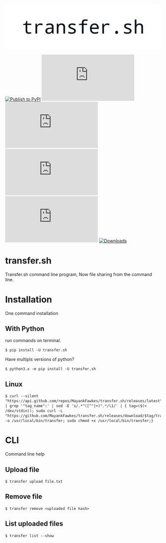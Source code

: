 [![banner](https://github.com/MayankFawkes/transfer.sh/raw/master/img/transfer.png)](https://github.com/MayankFawkes/transfer.sh)

[![Publish to PyPI](https://github.com/MayankFawkes/transfer.sh/actions/workflows/pypi-publish.yml/badge.svg)](https://github.com/MayankFawkes/transfer.sh/actions/workflows/pypi-publish.yml)
![ver](https://img.shields.io/pypi/pyversions/transfer.sh)
![lang](https://img.shields.io/github/languages/top/mayankfawkes/transfer.sh)
![status](https://img.shields.io/pypi/status/transfer.sh)
![ver](https://img.shields.io/pypi/v/transfer.sh)
[![Downloads](https://pepy.tech/badge/transfer.sh/week)](https://pepy.tech/project/transfer-sh)

# transfer.sh
Transfer.sh command line program, Now file sharing from the command line.

# Installation
One command installation

## With Python
run commands on terminal.

```
$ pip install -U transfer.sh
```

Have multipls versions of python?

```
$ python3.x -m pip install -U transfer.sh
```
## Linux
```
$ curl --silent "https://api.github.com/repos/MayankFawkes/transfer.sh/releases/latest" | grep '"tag_name":' | sed -E 's/.*"([^"]+)".*/\1/' | { tag=($(< /dev/stdin)); sudo curl -L "https://github.com/MayankFawkes/transfer.sh/releases/download/$tag/transfer" -o /usr/local/bin/transfer; sudo chmod +x /usr/local/bin/transfer;}
```

# CLI
Command line help

## Upload file
```
$ transfer upload file.txt
```
## Remove file
```
$ transfer remove <uploaded file hash>
```
## List uploaded files
```
$ transfer list --show
```
